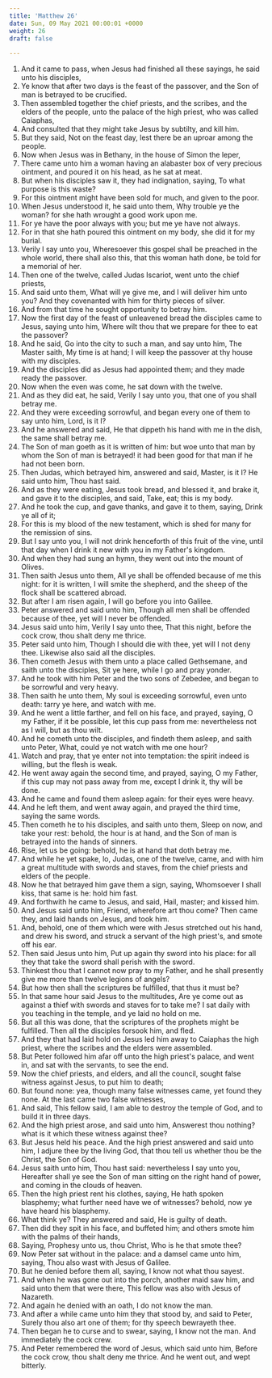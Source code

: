 ```yaml
---
title: 'Matthew 26'
date: Sun, 09 May 2021 00:00:01 +0000
weight: 26
draft: false
  
---
```


1. And it came to pass, when Jesus had finished all these sayings, he said unto his disciples,
2. Ye know that after two days is the feast of the passover, and the Son of man is betrayed to be crucified.
3. Then assembled together the chief priests, and the scribes, and the elders of the people, unto the palace of the high priest, who was called Caiaphas,
4. And consulted that they might take Jesus by subtilty, and kill him.
5. But they said, Not on the feast day, lest there be an uproar among the people.
6. Now when Jesus was in Bethany, in the house of Simon the leper,
7. There came unto him a woman having an alabaster box of very precious ointment, and poured it on his head, as he sat at meat.
8. But when his disciples saw it, they had indignation, saying, To what purpose is this waste?
9. For this ointment might have been sold for much, and given to the poor.
10. When Jesus understood it, he said unto them, Why trouble ye the woman? for she hath wrought a good work upon me.
11. For ye have the poor always with you; but me ye have not always.
12. For in that she hath poured this ointment on my body, she did it for my burial.
13. Verily I say unto you, Wheresoever this gospel shall be preached in the whole world, there shall also this, that this woman hath done, be told for a memorial of her.
14. Then one of the twelve, called Judas Iscariot, went unto the chief priests,
15. And said unto them, What will ye give me, and I will deliver him unto you? And they covenanted with him for thirty pieces of silver.
16. And from that time he sought opportunity to betray him.
17. Now the first day of the feast of unleavened bread the disciples came to Jesus, saying unto him, Where wilt thou that we prepare for thee to eat the passover?
18. And he said, Go into the city to such a man, and say unto him, The Master saith, My time is at hand; I will keep the passover at thy house with my disciples.
19. And the disciples did as Jesus had appointed them; and they made ready the passover.
20. Now when the even was come, he sat down with the twelve.
21. And as they did eat, he said, Verily I say unto you, that one of you shall betray me.
22. And they were exceeding sorrowful, and began every one of them to say unto him, Lord, is it I?
23. And he answered and said, He that dippeth his hand with me in the dish, the same shall betray me.
24. The Son of man goeth as it is written of him: but woe unto that man by whom the Son of man is betrayed! it had been good for that man if he had not been born.
25. Then Judas, which betrayed him, answered and said, Master, is it I? He said unto him, Thou hast said.
26. And as they were eating, Jesus took bread, and blessed it, and brake it, and gave it to the disciples, and said, Take, eat; this is my body.
27. And he took the cup, and gave thanks, and gave it to them, saying, Drink ye all of it;
28. For this is my blood of the new testament, which is shed for many for the remission of sins.
29. But I say unto you, I will not drink henceforth of this fruit of the vine, until that day when I drink it new with you in my Father's kingdom.
30. And when they had sung an hymn, they went out into the mount of Olives.
31. Then saith Jesus unto them, All ye shall be offended because of me this night: for it is written, I will smite the shepherd, and the sheep of the flock shall be scattered abroad.
32. But after I am risen again, I will go before you into Galilee.
33. Peter answered and said unto him, Though all men shall be offended because of thee, yet will I never be offended.
34. Jesus said unto him, Verily I say unto thee, That this night, before the cock crow, thou shalt deny me thrice.
35. Peter said unto him, Though I should die with thee, yet will I not deny thee. Likewise also said all the disciples.
36. Then cometh Jesus with them unto a place called Gethsemane, and saith unto the disciples, Sit ye here, while I go and pray yonder.
37. And he took with him Peter and the two sons of Zebedee, and began to be sorrowful and very heavy.
38. Then saith he unto them, My soul is exceeding sorrowful, even unto death: tarry ye here, and watch with me.
39. And he went a little farther, and fell on his face, and prayed, saying, O my Father, if it be possible, let this cup pass from me: nevertheless not as I will, but as thou wilt.
40. And he cometh unto the disciples, and findeth them asleep, and saith unto Peter, What, could ye not watch with me one hour?
41. Watch and pray, that ye enter not into temptation: the spirit indeed is willing, but the flesh is weak.
42. He went away again the second time, and prayed, saying, O my Father, if this cup may not pass away from me, except I drink it, thy will be done.
43. And he came and found them asleep again: for their eyes were heavy.
44. And he left them, and went away again, and prayed the third time, saying the same words.
45. Then cometh he to his disciples, and saith unto them, Sleep on now, and take your rest: behold, the hour is at hand, and the Son of man is betrayed into the hands of sinners.
46. Rise, let us be going: behold, he is at hand that doth betray me.
47. And while he yet spake, lo, Judas, one of the twelve, came, and with him a great multitude with swords and staves, from the chief priests and elders of the people.
48. Now he that betrayed him gave them a sign, saying, Whomsoever I shall kiss, that same is he: hold him fast.
49. And forthwith he came to Jesus, and said, Hail, master; and kissed him.
50. And Jesus said unto him, Friend, wherefore art thou come? Then came they, and laid hands on Jesus, and took him.
51. And, behold, one of them which were with Jesus stretched out his hand, and drew his sword, and struck a servant of the high priest's, and smote off his ear.
52. Then said Jesus unto him, Put up again thy sword into his place: for all they that take the sword shall perish with the sword.
53. Thinkest thou that I cannot now pray to my Father, and he shall presently give me more than twelve legions of angels?
54. But how then shall the scriptures be fulfilled, that thus it must be?
55. In that same hour said Jesus to the multitudes, Are ye come out as against a thief with swords and staves for to take me? I sat daily with you teaching in the temple, and ye laid no hold on me.
56. But all this was done, that the scriptures of the prophets might be fulfilled. Then all the disciples forsook him, and fled.
57. And they that had laid hold on Jesus led him away to Caiaphas the high priest, where the scribes and the elders were assembled.
58. But Peter followed him afar off unto the high priest's palace, and went in, and sat with the servants, to see the end.
59. Now the chief priests, and elders, and all the council, sought false witness against Jesus, to put him to death;
60. But found none: yea, though many false witnesses came, yet found they none. At the last came two false witnesses,
61. And said, This fellow said, I am able to destroy the temple of God, and to build it in three days.
62. And the high priest arose, and said unto him, Answerest thou nothing? what is it which these witness against thee?
63. But Jesus held his peace. And the high priest answered and said unto him, I adjure thee by the living God, that thou tell us whether thou be the Christ, the Son of God.
64. Jesus saith unto him, Thou hast said: nevertheless I say unto you, Hereafter shall ye see the Son of man sitting on the right hand of power, and coming in the clouds of heaven.
65. Then the high priest rent his clothes, saying, He hath spoken blasphemy; what further need have we of witnesses? behold, now ye have heard his blasphemy.
66. What think ye? They answered and said, He is guilty of death.
67. Then did they spit in his face, and buffeted him; and others smote him with the palms of their hands,
68. Saying, Prophesy unto us, thou Christ, Who is he that smote thee?
69. Now Peter sat without in the palace: and a damsel came unto him, saying, Thou also wast with Jesus of Galilee.
70. But he denied before them all, saying, I know not what thou sayest.
71. And when he was gone out into the porch, another maid saw him, and said unto them that were there, This fellow was also with Jesus of Nazareth.
72. And again he denied with an oath, I do not know the man.
73. And after a while came unto him they that stood by, and said to Peter, Surely thou also art one of them; for thy speech bewrayeth thee.
74. Then began he to curse and to swear, saying, I know not the man. And immediately the cock crew.
75. And Peter remembered the word of Jesus, which said unto him, Before the cock crow, thou shalt deny me thrice. And he went out, and wept bitterly.
